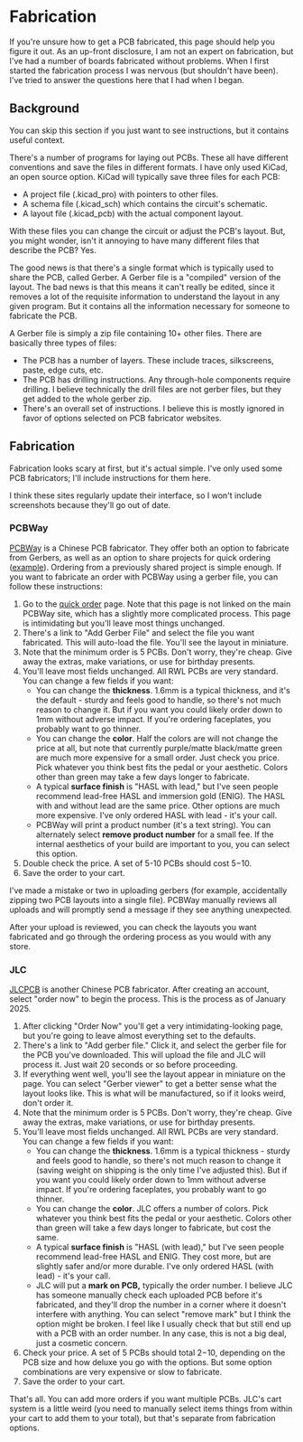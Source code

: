 # Fabrication

If you're unsure how to get a PCB fabricated, this page should help you figure it out. As an up-front disclosure, I am not an expert on fabrication, but I've had a number of boards fabricated without problems. When I first started the fabrication process I was nervous (but shouldn't have been). I've tried to answer the questions here that I had when I began.

## Background

You can skip this section if you just want to see instructions, but it contains useful context.

There's a number of programs for laying out PCBs. These all have different conventions and save the files in different formats. I have only used KiCad, an open source option. KiCad will typically save three files for each PCB:

* A project file (.kicad_pro) with pointers to other files.
* A schema file (.kicad_sch) which contains the circuit's schematic.
* A layout file (.kicad_pcb) with the actual component layout.

With these files you can change the circuit or adjust the PCB's layout. But, you might wonder, isn't it annoying to have many different files that describe the PCB? Yes.

The good news is that there's a single format which is typically used to share the PCB, called Gerber. A Gerber file is a "compiled" version of the layout. The bad news is that this means it can't really be edited, since it removes a lot of the requisite information to understand the layout in any given program. But it contains all the information necessary for someone to fabricate the PCB.

A Gerber file is simply a zip file containing 10+ other files. There are basically three types of files:

* The PCB has a number of layers. These include traces, silkscreens, paste, edge cuts, etc.
* The PCB has drilling instructions. Any through-hole components require drilling. I believe technically the drill files are not gerber files, but they get added to the whole gerber zip.
* There's an overall set of instructions. I believe this is mostly ignored in favor of options selected on PCB fabricator websites.

## Fabrication

Fabrication looks scary at first, but it's actual simple. I've only used some PCB fabricators; I'll include instructions for them here.

I think these sites regularly update their interface, so I won't include screenshots because they'll go out of date.

### PCBWay

[PCBWay](https://www.pcbway.com/) is a Chinese PCB fabricator. They offer both an option to fabricate from Gerbers, as well as an option to share projects for quick ordering ([example](https://www.pcbway.com/project/shareproject/L_il_Black_Cormorant_PCB_a7334241.html)). Ordering from a previously shared project is simple enough. If you want to fabricate an order with PCBWay using a gerber file, you can follow these instructions:

1. Go to the [quick order](https://www.pcbway.com/QuickOrderOnline.aspx) page. Note that this page is not linked on the main PCBWay site, which has a slightly more complicated process. This page is intimidating but you'll leave most things unchanged.
2.  There's a link to "Add Gerber File" and select the file you want fabricated. This will auto-load the file. You'll see the layout in miniature.
3.  Note that the minimum order is 5 PCBs. Don't worry, they're cheap. Give away the extras, make variations, or use for birthday presents.
4. You'll leave most fields unchanged. All RWL PCBs are very standard. You can change a few fields if you want:
   * You can change the **thickness**. 1.6mm is a typical thickness, and it's the default - sturdy and feels good to handle, so there's not much reason to change it. But if you want you could likely order down to 1mm without adverse impact. If you're ordering faceplates, you probably want to go thinner.
   * You can change the **color**. Half the colors are will not change the price at all, but note that currently purple/matte black/matte green are much more expensive for a small order. Just check you price. Pick whatever you think best fits the pedal or your aesthetic. Colors other than green may take a few days longer to fabricate.
   * A typical **surface finish** is "HASL with lead," but I've seen people recommend lead-free HASL and immersion gold (ENIG). The HASL with and without lead are the same price. Other options are much more expensive. I've only ordered HASL with lead - it's your call.
   * PCBWay will print a product number (it's a text string). You can alternately select **remove product number** for a small fee. If the internal aesthetics of your build are important to you, you can select this option.
5. Double check the price. A set of 5-10 PCBs should cost $5-$10.
6. Save the order to your cart.

I've made a mistake or two in uploading gerbers (for example, accidentally zipping two PCB layouts into a single file). PCBWay manually reviews all uploads and will promptly send a message if they see anything unexpected.

After your upload is reviewed, you can check the layouts you want fabricated and go through the ordering process as you would with any store.

### JLC

[JLCPCB](https://jlcpcb.com) is another Chinese PCB fabricator. After creating an account, select "order now" to begin the process. This is the process as of January 2025.

1. After clicking "Order Now" you'll get a very intimidating-looking page, but you're going to leave almost everything set to the defaults.
2. There's a link to "Add gerber file." Click it, and select the gerber file for the PCB you've downloaded. This will upload the file and JLC will process it. Just wait 20 seconds or so before proceeding.
3. If everything went well, you'll see the layout appear in miniature on the page. You can select "Gerber viewer" to get a better sense what the layout looks like. This is what will be manufactured, so if it looks weird, don't order it.
4. Note that the minimum order is 5 PCBs. Don't worry, they're cheap. Give away the extras, make variations, or use for birthday presents.
5. You'll leave most fields unchanged. All RWL PCBs are very standard. You can change a few fields if you want:
   * You can change the **thickness**. 1.6mm is a typical thickness - sturdy and feels good to handle, so there's not much reason to change it (saving weight on shipping is the only time I've adjusted this). But if you want you could likely order down to 1mm without adverse impact. If you're ordering faceplates, you probably want to go thinner.
   * You can change the **color**. JLC offers a number of colors. Pick whatever you think best fits the pedal or your aesthetic. Colors other than green will take a few days longer to fabricate, but cost the same.
   * A typical **surface finish** is "HASL (with lead)," but I've seen people recommend lead-free HASL and ENIG. They cost more, but are slightly safer and/or more durable. I've only ordered HASL (with lead) - it's your call.
   * JLC will put a **mark on PCB,** typically the order number. I believe JLC has someone manually check each uploaded PCB before it's fabricated, and they'll drop the number in a corner where it doesn't interfere with anything. You can select "remove mark" but I think the option might be broken. I feel like I usually check that but still end up with a PCB with an order number. In any case, this is not a big deal, just a cosmetic concern.
6. Check your price. A set of 5 PCBs should total $2-$10, depending on the PCB size and how deluxe you go with the options. But some option combinations are very expensive or slow to fabricate.
7. Save the order to your cart.

That's all. You can add more orders if you want multiple PCBs. JLC's cart system is a little weird (you need to manually select items things from within your cart to add them to your total), but that's separate from fabrication options.
